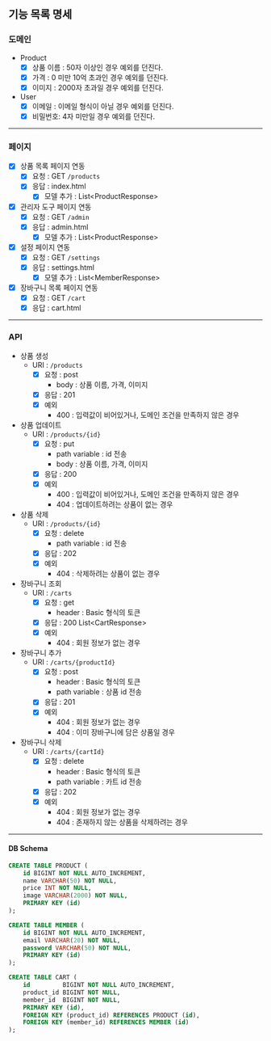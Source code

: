 ## 기능 목록 명세

### 도메인

- Product
  - [x] 상품 이름 : 50자 이상인 경우 예외를 던진다.
  - [x] 가격 : 0 미만 10억 초과인 경우 예외를 던진다.
  - [x] 이미지 : 2000자 초과일 경우 예외를 던진다.
- User
  - [x] 이메일 : 이메일 형식이 아닐 경우 예외를 던진다.
  - [x] 비밀번호: 4자 미만일 경우 예외를 던진다.
--- 

### 페이지 

- [x] 상품 목록 페이지 연동
  - [x] 요청 : GET `/products`
  - [x] 응답 : index.html
    - [x] 모델 추가 : List\<ProductResponse>

- [x] 관리자 도구 페이지 연동
  - [x] 요청 : GET `/admin`
  - [x] 응답 : admin.html
    - [x] 모델 추가 : List\<ProductResponse>

- [x] 설정 페이지 연동
  - [x] 요청 : GET `/settings`
  - [x] 응답 : settings.html
    - [x] 모델 추가 : List\<MemberResponse>

- [x] 장바구니 목록 페이지 연동
  - [x] 요청 : GET `/cart`
  - [x] 응답 : cart.html

----
### API
  - 상품 생성
    - URI : `/products`
      - [x] 요청 : post
        - body : 상품 이름, 가격, 이미지
      - [x] 응답 : 201
      - [x] 예외
        - 400 : 입력값이 비어있거나, 도메인 조건을 만족하지 않은 경우
  - 상품 업데이트
    - URI : `/products/{id}`
      - [x] 요청 : put
        - path variable : id 전송
        - body : 상품 이름, 가격, 이미지
      - [x] 응답 : 200
      - [x] 예외
        - 400 : 입력값이 비어있거나, 도메인 조건을 만족하지 않은 경우
        - 404 : 업데이트하려는 상품이 없는 경우
  - 상품 삭제
    - URI : `/products/{id}`
      - [x] 요청 : delete
        - path variable : id 전송
      - [x] 응답 : 202
      - [x] 예외
        - 404 : 삭제하려는 상품이 없는 경우
      
  - 장바구니 조회
    - URI : `/carts`
      - [x] 요청 : get
        - header : Basic 형식의 토큰
      - [x] 응답 : 200 List\<CartResponse>
      - [x] 예외 
        - 404 : 회원 정보가 없는 경우
  - 장바구니 추가
    - URI : `/carts/{productId}`
      - [x] 요청 : post
        - header : Basic 형식의 토큰 
        - path variable : 상품 id 전송
      - [x] 응답 : 201
      - [x] 예외
        - 404 : 회원 정보가 없는 경우
        - 404 : 이미 장바구니에 담은 상품일 경우
  - 장바구니 삭제
    - URI : `/carts/{cartId}`
      - [x] 요청 : delete
        - header : Basic 형식의 토큰
        - path variable : 카트 id 전송
      - [x] 응답 : 202
      - [x] 예외
        - 404 : 회원 정보가 없는 경우
        - 404 : 존재하지 않는 상품을 삭제하려는 경우

----
#### DB Schema

```sql
CREATE TABLE PRODUCT (
    id BIGINT NOT NULL AUTO_INCREMENT,
    name VARCHAR(50) NOT NULL,
    price INT NOT NULL,
    image VARCHAR(2000) NOT NULL,
    PRIMARY KEY (id)
);

CREATE TABLE MEMBER (
    id BIGINT NOT NULL AUTO_INCREMENT,
    email VARCHAR(20) NOT NULL,
    password VARCHAR(50) NOT NULL,
    PRIMARY KEY (id)
);

CREATE TABLE CART (
    id         BIGINT NOT NULL AUTO_INCREMENT,
    product_id BIGINT NOT NULL,
    member_id  BIGINT NOT NULL,
    PRIMARY KEY (id),
    FOREIGN KEY (product_id) REFERENCES PRODUCT (id),
    FOREIGN KEY (member_id) REFERENCES MEMBER (id)
);
```